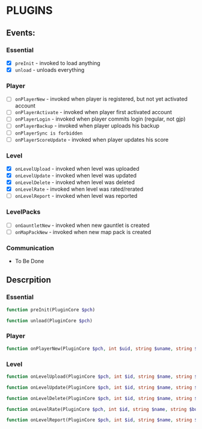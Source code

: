 # PLUGINS

## Events:
### Essential
- [X] `preInit` - invoked to load anything
- [X] `unload` - unloads everything
### Player
- [ ] `onPlayerNew` - invoked when player is registered, but not yet activated account
- [ ] `onPlayerActivate` - invoked when player first activated account
- [ ] `onPlayerLogin` - invoked when player commits login (regular, not gjp)
- [ ] `onPlayerBackup` - invoked when player uploads his backup
- [ ] `onPlayerSync is forbidden`
- [ ] `onPlayerScoreUpdate` - invoked when player updates his score
### Level
- [X] `onLevelUpload` - invoked when level was uploaded
- [X] `onLevelUpdate` - invoked when level was updated
- [X] `onLevelDelete` - invoked when level was deleted
- [X] `onLevelRate` - invoked when level was rated/rerated
- [ ] `onLevelReport` - invoked when level was reported
### LevelPacks
- [ ] `onGauntletNew` - invoked when new gauntlet is created
- [ ] `onMapPackNew` - invoked when new map pack is created
### Communication
- To Be Done


## Descrpition

### Essential
```php
function preInit(PluginCore $pch)

function unload(PluginCore $pch)
```
### Player
```php
function onPlayerNew(PluginCore $pch, int $uid, string $uname, string $email)
```
### Level
```php
function onLevelUpload(PluginCore $pch, int $id, string $name, string $builder, string $desc)

function onLevelUpdate(PluginCore $pch, int $id, string $name, string $builder, string $desc)

function onLevelDelete(PluginCore $pch, int $id, string $name, string $builder)

function onLevelRate(PluginCore $pch, int $id, string $name, string $builder, int $stars, int $likes, int $downloads, int $length, int $demonDiff, bool $isEpic, bool $isFeatured, array[uid,uname] $ratedBy)

function onLevelReport(PluginCore $pch, int $id, string $name, string $builder)
```